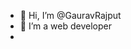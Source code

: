 - 👋 Hi, I’m @GauravRajput
- 🌱 I’m a web developer
- 

<!---
GauravRajpt/GauravRajpt is a ✨ special ✨ repository because its `README.md` (this file) appears on your GitHub profile.
You can click the Preview link to take a look at your changes.
--->

